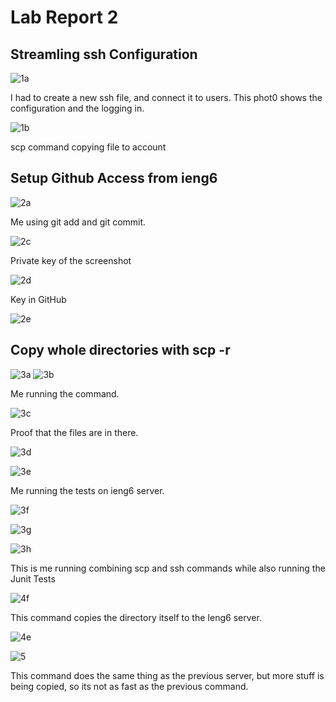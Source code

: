 # Lab Report 2

## Streamling ssh Configuration

![1a](Lab3Part1a.PNG)


I had to create a new ssh file, and connect it to users. This phot0 shows the configuration and the logging in.

![1b](Lab3Part1b.PNG)

scp command copying file to account

## Setup Github Access from ieng6

![2a](Lab3Part2q..PNG)


Me using git add and git commit.

![2c](Lab3Part2r.PNG)

Private key of the screenshot

![2d](PrivateKeyScreenshot.PNG)

Key in GitHub

![2e](KeyInGitHub.PNG)

## Copy whole directories with scp -r

![3a](Lab3Part3a.PNG)
![3b](Lab3Part3b.PNG)

Me running the command.


![3c](Lab3Part3c.PNG)

Proof that the files are in there. 

![3d](IENGTEST1.PNG)


![3e](IENG2.PNG)

Me running the tests on ieng6 server.


![3f](OneCommand1.PNG)

![3g](OneCommand2.PNG)

![3h](OneCommand3.PNG)

This is me running combining scp and ssh commands while also running the Junit Tests


![4f](DirectoryCopy.PNG)

This command copies the directory itself to the Ieng6 server.

![4e](DirectoryCopy1.PNG)




![5](DirectoryCopy2.PNG)

This command does the same thing as the previous server, but more stuff is being copied, so its not as fast as the previous command.